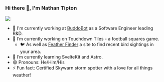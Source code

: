 ### Hi there 👋, I'm Nathan Tipton

![](https://komarev.com/ghpvc/?username=nathantipton)

- 💼 I'm currently working at [BuddoBot](https://www.buddobot.com/) as a Software Engineer leading R&D.
- 🏈 I’m currently working on Touchdown Tiles - a football squares game.
  - 🐦 As well as [Feather Finder](https://feather-finder.com?ref=github) a site to find recent bird sightings in your area.
- 🌱 I’m currently learning SvelteKit and Astro.
- 😄 Pronouns: He/Him/His
- ⚡ Fun fact: Certified Skywarn storm spotter with a love for all things weather!
